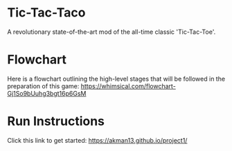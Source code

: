 # Tic-Tac-Taco
A revolutionary state-of-the-art mod of the all-time classic 'Tic-Tac-Toe'.

# Flowchart
Here is a flowchart outlining the high-level stages that will be followed in the preparation of this game: https://whimsical.com/flowchart-Gj1So9bUuhg3bgt16p6GsM

# Run Instructions
Click this link to get started: https://akman13.github.io/project1/
